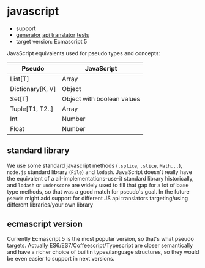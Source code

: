 # javascript

* support
* [generator](../pseudo/generators/js_generator.py) [api translator](../pseudo/api_translators/js_translator.py) [tests](../tests/test_javascript.py)
* target version: Ecmascript 5

JavaScript equivalents used for pseudo types and concepts:


| Pseudo           | JavaScript              |
|------------------|-------------------------|
| List[T]          | Array                   |
| Dictionary[K, V] | Object 			     |
| Set[T]           | Object with boolean values|
| Tuple[T1, T2..]  | Array                   |
| Int              | Number                  |
| Float            | Number                  |

## standard library

We use some standard javascript methods (`.splice`, `.slice`, `Math...`), `node.js` standard library (`File`) and `lodash`.
JavaScript doesn't really have the equivalent of a all-implementations-use-it standard library historically, and `lodash` or `underscore` are widely used to fill that gap for a lot of base type methods, so that was a good match for pseudo's goal.
In the future `pseudo` might add support for different JS api translators targeting/using different libraries/your own library

## ecmascript version

Currently Ecmascript 5 is the most popular version, so that's what pseudo targets. Actually ES6/ES7/Coffeescript/Typescript are
closer semantically and have a richer choice of builtin types/language structures, so they would be even easier to support in next versions.

